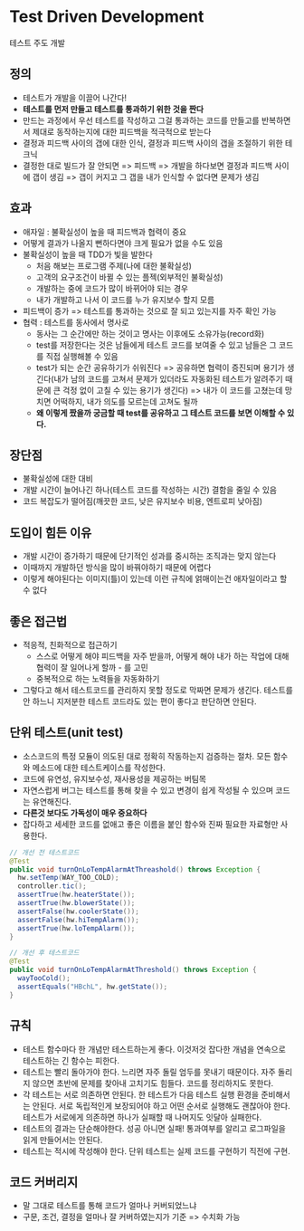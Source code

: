 # Test Driven Development

테스트 주도 개발

## 정의

- 테스트가 개발을 이끌어 나간다!
- **테스트를 먼저 만들고 테스트를 통과하기 위한 것을 짠다** 
- 만드는 과정에서 우선 테스트를 작성하고 그걸 통과하는 코드를 만들고를 반복하면서 제대로 동작하는지에 대한 피드백을 적극적으로 받는다
- 결정과 피드백 사이의 갭에 대한 인식, 결정과 피드백 사이의 갭을 조절하기 위한 테크닉
- 결정한 대로 빌드가 잘 안되면 => 피드백 => 개발을 하다보면 결정과 피드백 사이에 갭이 생김 => 갭이 커지고 그 갭을 내가 인식할 수 없다면 문제가 생김

## 효과

- 애자일 : 불확실성이 높을 때 피드백과 협력이 중요
- 어떻게 결과가 나올지 뻔하다면야 크게 필요가 없을 수도 있음
- 불확실성이 높을 때 TDD가 빛을 발한다
    - 처음 해보는 프로그램 주제(나에 대한 불확실성)
    - 고객의 요구조건이 바뀔 수 있는 플젝(외부적인 불확실성)
    - 개발하는 중에 코드가 많이 바뀌어야 되는 경우
    - 내가 개발하고 나서 이 코드를 누가 유지보수 할지 모름
- 피드백이 증가 => 테스트를 통과하는 것으로 잘 되고 있는지를 자주 확인 가능
- 협력 : 테스트를 동사에서 명사로
    - 동사는 그 순간에만 하는 것이고 명사는 이후에도 소유가능(record화)
    - test를 저장한다는 것은 남들에게 테스트 코드를 보여줄 수 있고 남들은 그 코드를 직접 실행해볼 수 있음
    - test가 되는 순간 공유하기가 쉬워진다 => 공유하면 협력이 증진되며 용기가 생긴다(내가 남의 코드를 고쳐서 문제가 있더라도 자동화된 테스트가 알려주기 때문에 큰 걱정 없이 고칠 수 있는 용기가 생긴다) => 내가 이 코드를 고쳤는데 망치면 어떡하지, 내가 의도를 모르는데 고쳐도 될까
    - **왜 이렇게 짰을까 궁금할 때 test를 공유하고 그 테스트 코드를 보면 이해할 수 있다.**

## 장단점

- 불확실성에 대한 대비
- 개발 시간이 늘어나긴 하나(테스트 코드를 작성하는 시간) 결함을 줄일 수 있음
- 코드 복잡도가 떨어짐(깨끗한 코드, 낮은 유지보수 비용, 엔트로피 낮아짐)

## 도입이 힘든 이유

- 개발 시간이 증가하기 때문에 단기적인 성과를 중시하는 조직과는 맞지 않는다
- 이때까지 개발하던 방식을 많이 바꿔야하기 때문에 어렵다
- 이렇게 해야된다는 이미지(틀)이 있는데 이런 규칙에 얽매이는건 애자일이라고 할 수 없다

## 좋은 접근법

- 적응적, 친화적으로 접근하기
    - 스스로 어떻게 해야 피드백을 자주 받을까, 어떻게 해야 내가 하는 작업에 대해 협력이 잘 일어나게 할까 - 를 고민
    - 중복적으로 하는 노력들을 자동화하기
- 그렇다고 해서 테스트코드를 관리하지 못할 정도로 막짜면 문제가 생긴다. 테스트를 안 하느니 지저분한 테스트 코드라도 있는 편이 좋다고 판단하면 안된다.

## 단위 테스트(unit test)

- 소스코드의 특정 모듈이 의도된 대로 정확히 작동하는지 검증하는 절차. 모든 함수와 메소드에 대한 테스트케이스를 작성한다. 
- 코드에 유연성, 유지보수성, 재사용성을 제공하는 버팀목
- 자연스럽게 버그는 테스트를 통해 찾을 수 있고 변경이 쉽게 작성될 수 있으며 코드는 유연해진다. 
- **다른것 보다도 가독성이 매우 중요하다**
- 잡다하고 세세한 코드를 없애고 좋은 이름을 붙인 함수와 진짜 필요한 자료형만 사용한다.
```java
// 개선 전 테스트코드
@Test
public void turnOnLoTempAlarmAtThreashold() throws Exception {
  hw.setTemp(WAY_TOO_COLD);
  controller.tic();
  assertTrue(hw.heaterState());
  assertTrue(hw.blowerState());
  assertFalse(hw.coolerState());
  assertFalse(hw.hiTempAlarm());
  assertTrue(hw.loTempAlarm());
}

// 개선 후 테스트코드
@Test
public void turnOnLoTempAlarmAtThreshold() throws Exception {
  wayTooCold();
  assertEquals("HBchL", hw.getState());
}

```

## 규칙

- 테스트 함수마다 한 개념만 테스트하는게 좋다. 이것저것 잡다한 개념을 연속으로 테스트하는 긴 함수는 피한다.
- 테스트는 빨리 돌아가야 한다. 느리면 자주 돌릴 엄두를 못내기 때문이다. 자주 돌리지 않으면 초반에 문제를 찾아내 고치기도 힘들다. 코드를 정리하지도 못한다.
- 각 테스트는 서로 의존하면 안된다. 한 테스트가 다음 테스트 실행 환경을 준비해서는 안된다. 서로 독립적인게 보장되어야 하고 어떤 순서로 실행해도 괜찮아야 한다. 테스트가 서로에게 의존하면 하나가 실패할 때 나머지도 잇달아 실패한다.
- 테스트의 결과는 단순해야한다. 성공 아니면 실패! 통과여부를 알리고 로그파일을 읽게 만들어서는 안된다. 
- 테스트는 적시에 작성해야 한다. 단위 테스트는 실제 코드를 구현하기 직전에 구현.

## 코드 커버리지

- 말 그대로 테스트를 통해 코드가 얼마나 커버되었느냐
- 구문, 조건, 결정을 얼마나 잘 커버하였는지가 기준 => 수치화 가능